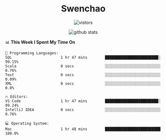 <h1 align="center">Swenchao</h3>

<p align="center">
  <img src="https://visitor-badge.glitch.me/badge?page_id=Swenchao" alt="vistors" />
</p>

<p align="center">
  <img src="https://github-readme-stats.vercel.app/api?username=Swenchao&count_private=true&show_icons=true&theme=vue-dark&hide_title=true" alt="github stats" />
</p>

<!--START_SECTION:waka-->
📊 **This Week I Spent My Time On** 

```text
💬 Programming Languages: 
SQL                      1 hr 47 mins        ████████████████████████░   99.15% 
Scala                    0 secs              ░░░░░░░░░░░░░░░░░░░░░░░░░   0.76% 
Text                     0 secs              ░░░░░░░░░░░░░░░░░░░░░░░░░   0.09% 
XML                      0 secs              ░░░░░░░░░░░░░░░░░░░░░░░░░   0.0%

🔥 Editors: 
VS Code                  1 hr 47 mins        ████████████████████████░   99.24% 
IntelliJ IDEA            0 secs              ░░░░░░░░░░░░░░░░░░░░░░░░░   0.76%

💻 Operating System: 
Mac                      1 hr 48 mins        █████████████████████████   100.0%

```


<!--END_SECTION:waka-->
